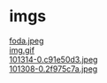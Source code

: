 # imgs 
<a href='https://gabrielryanft.github.io/learning/cursoemvideo/javascript/exercicios-cursoemvideo/lista-com-select/imgs/foda.jpeg' target='_blank' rel='next'>foda.jpeg</a><br/>
<a href='https://gabrielryanft.github.io/learning/cursoemvideo/javascript/exercicios-cursoemvideo/lista-com-select/imgs/img.gif' target='_blank' rel='next'>img.gif</a><br/>
<a href='https://gabrielryanft.github.io/learning/cursoemvideo/javascript/exercicios-cursoemvideo/lista-com-select/imgs/101314-0.c91e50d3.jpeg' target='_blank' rel='next'>101314-0.c91e50d3.jpeg</a><br/>
<a href='https://gabrielryanft.github.io/learning/cursoemvideo/javascript/exercicios-cursoemvideo/lista-com-select/imgs/101308-0.2f975c7a.jpeg' target='_blank' rel='next'>101308-0.2f975c7a.jpeg</a><br/>
